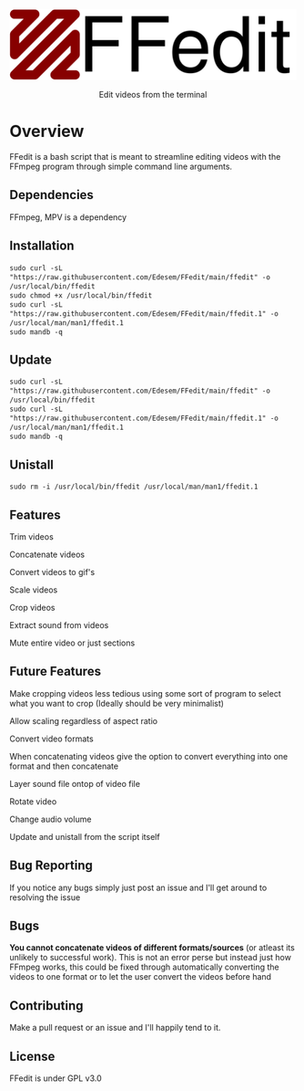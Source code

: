 <p align="center">
<img src="./FFedit.png" width="1000px">
</p>

<p align="center">Edit videos from the terminal</p>

# Overview
FFedit is a bash script that is meant to streamline editing videos with the FFmpeg program through simple command line arguments.

## Dependencies
FFmpeg, MPV is a dependency

## Installation
```
sudo curl -sL "https://raw.githubusercontent.com/Edesem/FFedit/main/ffedit" -o /usr/local/bin/ffedit
sudo chmod +x /usr/local/bin/ffedit
sudo curl -sL "https://raw.githubusercontent.com/Edesem/FFedit/main/ffedit.1" -o /usr/local/man/man1/ffedit.1
sudo mandb -q
```

## Update
```
sudo curl -sL "https://raw.githubusercontent.com/Edesem/FFedit/main/ffedit" -o /usr/local/bin/ffedit
sudo curl -sL "https://raw.githubusercontent.com/Edesem/FFedit/main/ffedit.1" -o /usr/local/man/man1/ffedit.1
sudo mandb -q
```

## Unistall
```
sudo rm -i /usr/local/bin/ffedit /usr/local/man/man1/ffedit.1
```

## Features
Trim videos

Concatenate videos

Convert videos to gif's

Scale videos

Crop videos

Extract sound from videos

Mute entire video or just sections

## Future Features
Make cropping videos less tedious using some sort of program to select what you want to crop (Ideally should be very minimalist)

Allow scaling regardless of aspect ratio

Convert video formats 

When concatenating videos give the option to convert everything into one format and then concatenate

Layer sound file ontop of video file 

Rotate video

Change audio volume 

Update and unistall from the script itself

## Bug Reporting
If you notice any bugs simply just post an issue and I'll get around to resolving the issue

## Bugs
**You cannot concatenate videos of different formats/sources** (or atleast its unlikely to successful work).
	This is not an error perse but instead just how FFmpeg works, this could be fixed through automatically converting the videos to one format or to let the user convert the videos before hand


## Contributing
Make a pull request or an issue and I'll happily tend to it.

## License
FFedit is under GPL v3.0
